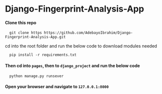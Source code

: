 # Django-Fingerprint-Analysis-App
#### Clone this repo 
```
  git clone https https://github.com/AdebayoIbrahim/Django-Fingerprint-Analysis-App.git
```
cd into the root folder and run the below code to download modules needed
```
  pip install -r requirements.txt
```
#### Then cd into `pages`, then to `django_project` and run the below code
```
  python manage.py runsever
```
#### Open your browser and navigate to `127.0.0.1:8000`
